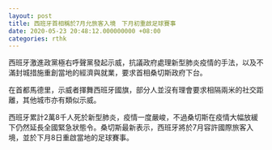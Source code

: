 ```yaml
---
layout: post
title: 西班牙首相稱於7月允旅客入境　下月初重啟足球賽事
date: 2020-05-23 20:48:12.000000000 +08:00
categories: rthk
---
```


西班牙激進政黨極右呼聲黨發起示威，抗議政府處理新型肺炎疫情的手法，以及不滿封城措施重創當地的經濟與就業，要求首相桑切斯政府下台。

在首都馬德里，示威者揮舞西班牙國旗，部分人並沒有理會要求相隔兩米的社交距離，其他城市亦有類似示威。

西班牙累計2萬8千人死於新型肺炎，疫情一度嚴峻，不過桑切斯在疫情大幅放緩下仍然延長全國緊急狀態令。桑切斯最新表示，西班牙將於7月容許國際旅客入境，並於下月8日重啟當地的足球賽事。
